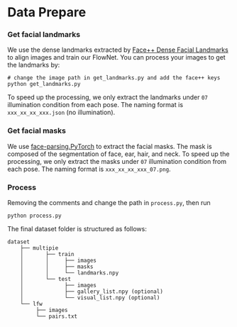 # Data Prepare

### Get facial landmarks

We use the dense landmarks extracted by [Face++ Dense Facial Landmarks](https://www.faceplusplus.com/sdk/densekey/) to align images and train our FlowNet. You can process your images to get the landmarks by: 

    # change the image path in get_landmarks.py and add the face++ keys
    python get_landmarks.py

To speed up the processing, we only extract the landmarks under `07` illumination condition from each pose. The naming format is `xxx_xx_xx_xxx.json` (no illumination).

### Get facial masks

We use [face-parsing.PyTorch](https://github.com/zllrunning/face-parsing.PyTorch) to extract the facial masks. The mask is composed of the segmentation of face, ear, hair, and neck. To speed up the processing, we only extract the masks under `07` illumination condition from each pose. The naming format is `xxx_xx_xx_xxx_07.png`.

### Process

Removing the comments and change the path in `process.py`, then run

    python process.py
    
The final dataset folder is structured as follows:

    dataset
        ├── multipie
        │       ├── train
        │       │     ├── images
        │       │     ├── masks
        │       │     └── landmarks.npy
        │       └── test
        │             ├── images
        │             ├── gallery_list.npy (optional)
        │             └── visual_list.npy (optional)
        └── lfw
             ├── images
             └── pairs.txt